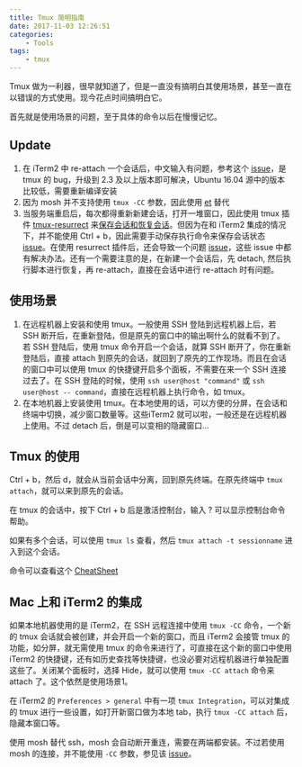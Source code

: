 ```yaml
---
title: Tmux 简明指南
date: 2017-11-03 12:26:51
categories:
    - Tools
tags:
    - tmux
---
```


Tmux 做为一利器，很早就知道了，但是一直没有搞明白其使用场景，甚至一直在以错误的方式使用。现今花点时间搞明白它。

首先就是使用场景的问题，至于具体的命令以后在慢慢记忆。

<!--more-->

## Update
1. 在 iTerm2 中 re-attach 一个会话后，中文输入有问题，参考这个 [issue](https://gitlab.com/gnachman/iterm2/issues/5551)，是 tmux 的 bug，升级到 2.3 及以上版本即可解决，Ubuntu 16.04 源中的版本比较低，需要重新编译安装
2. 因为 mosh 并不支持使用 `tmux -CC` 参数，因此使用 [et](https://github.com/MisterTea/EternalTerminal) 替代
3. 当服务端重启后，每次都得重新新建会话，打开一堆窗口，因此使用 tmux 插件 [tmux-resurrect](https://github.com/tmux-plugins/tmux-resurrect) 来[保存会话和恢复会话](https://blog.csdn.net/xy707707/article/details/80834428)。但因为在和 iTerm2 集成的情况下，并不能使用 Ctrl + b，因此需要手动保存执行命令来保存会话状态 [issue](https://github.com/tmux-plugins/tmux-resurrect/issues/179#issuecomment-304748076)。在使用 resurrect 插件后，还会导致一个问题 [issue](https://github.com/tmux-plugins/tmux-sensible/issues/24#issuecomment-251045335)，这些 issue 中都有解决办法。还有一个需要注意的是，在新建一个会话后，先 detach, 然后执行脚本进行恢复，再 re-attach，直接在会话中进行 re-attach 时有问题。

## 使用场景
1. 在远程机器上安装和使用 tmux。一般使用 SSH 登陆到远程机器上后，若 SSH 断开后，在重新登陆，但是原先的窗口中的输出啊什么的就看不到了。若 SSH 登陆后，使用 tmux 命令开启一个会话，就算 SSH 断开了，你在重新登陆后，直接 attach 到原先的会话，就回到了原先的工作现场。而且在会话的窗口中可以使用 tmux 的快捷键开启多个面板，不需要在来一个 SSH 连接过去了。在 SSH 登陆的时候，使用 `ssh user@host "command"` 或 `ssh user@host -- command`，直接在远程机器上执行命令，如 tmux。 
2. 在本地机器上安装使用 tmux。在本地使用的话，可以方便的分屏，在会话和终端中切换，减少窗口数量等。这些iTerm2 就可以啦，一般还是在远程机器上使用。不过 detach 后，倒是可以变相的隐藏窗口...

## Tmux 的使用
Ctrl + b，然后 d，就会从当前会话中分离，回到原先终端。在原先终端中 `tmux attach`，就可以来到原先的会话。

在 tmux 的会话中，按下 Ctrl + b 后是激活控制台，输入 ? 可以显示控制台命令帮助。

如果有多个会话，可以使用 `tmux ls` 查看，然后 `tmux attach -t sessionname` 进入到这个会话。

命令可以查看这个 [CheatSheet](https://gist.github.com/MohamedAlaa/2961058)

## Mac 上和 iTerm2 的集成
如果本地机器使用的是 iTerm2，在 SSH 远程连接中使用 `tmux -CC` 命令，一个新的 tmux 会话就会被创建，并会开启一个新的窗口，而且 iTerm2 会接管 tmux 的功能，如分屏，就无需使用 tmux 的命令来进行了，可直接在这个新的窗口中使用 iTerm2 的快捷键，还有如历史查找等快捷键，也没必要对远程机器进行单独配置这些了。关闭某个面板时，选择 Hide，就可以使用 `tmux -CC attach` 命令来 attach 了。这个依然是使用场景1。

在 iTerm2 的 `Preferences > general` 中有一项 `tmux Integration`，可以对集成的 tmux 进行一些设置，如打开新窗口做为本地 tab，执行 `tmux -CC attach` 后，隐藏本窗口等。

使用 mosh 替代 ssh，mosh 会自动断开重连，需要在两端都安装。不过若使用 mosh 的连接，并不能使用 `-CC` 参数，参见该 [issue](https://github.com/mobile-shell/mosh/issues/640)。
